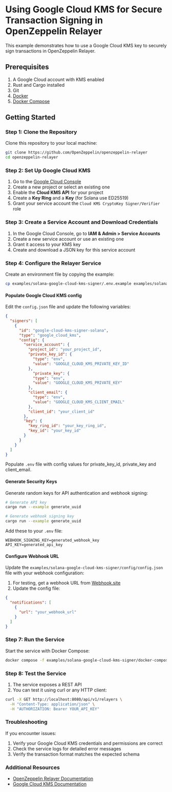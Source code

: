 # Using Google Cloud KMS for Secure Transaction Signing in OpenZeppelin Relayer

This example demonstrates how to use a Google Cloud KMS key to securely sign transactions in OpenZeppelin Relayer.

## Prerequisites

1. A Google Cloud account with KMS enabled
2. Rust and Cargo installed
3. Git
4. [Docker](https://docs.docker.com/get-docker/)
5. [Docker Compose](https://docs.docker.com/compose/install/)

## Getting Started

### Step 1: Clone the Repository

Clone this repository to your local machine:

```bash
git clone https://github.com/OpenZeppelin/openzeppelin-relayer
cd openzeppelin-relayer
```

### Step 2: Set Up Google Cloud KMS

1. Go to the [Google Cloud Console](https://console.cloud.google.com/)
2. Create a new project or select an existing one
3. Enable the **Cloud KMS API** for your project
4. Create a **Key Ring** and a **Key** (for Solana use ED25519)
5. Grant your service account the `Cloud KMS CryptoKey Signer/Verifier` role

### Step 3: Create a Service Account and Download Credentials

1. In the Google Cloud Console, go to **IAM & Admin > Service Accounts**
2. Create a new service account or use an existing one
3. Grant it access to your KMS key
4. Create and download a JSON key for this service account

### Step 4: Configure the Relayer Service

Create an environment file by copying the example:

```bash
cp examples/solana-google-cloud-kms-signer/.env.example examples/solana-google-cloud-kms-signer/.env
```

#### Populate Google Cloud KMS config

Edit the `config.json` file and update the following variables:

```json
{
  "signers": [
    {
      "id": "google-cloud-kms-signer-solana",
      "type": "google_cloud_kms",
      "config": {
        "service_account": {
          "project_id": "your_project_id",
          "private_key_id": {
            "type": "env",
            "value": "GOOGLE_CLOUD_KMS_PRIVATE_KEY_ID"
          },
            "private_key": {
            "type": "env",
            "value": "GOOGLE_CLOUD_KMS_PRIVATE_KEY"
          },
          "client_email": {
            "type": "env",
            "value": "GOOGLE_CLOUD_KMS_CLIENT_EMAIL"
          },
          "client_id": "your_client_id"
        },
        "key": {
          "key_ring_id": "your_key_ring_id",
          "key_id": "your_key_id"
        }
      }
    }
  ]
}
```

Populate `.env` file with config values for private_key_id, private_key and client_email.


#### Generate Security Keys

Generate random keys for API authentication and webhook signing:

```bash
# Generate API key
cargo run --example generate_uuid

# Generate webhook signing key
cargo run --example generate_uuid
```

Add these to your `.env` file:

```env
WEBHOOK_SIGNING_KEY=generated_webhook_key
API_KEY=generated_api_key
```

#### Configure Webhook URL

Update the `examples/solana-google-cloud-kms-signer/config/config.json` file with your webhook configuration:

1. For testing, get a webhook URL from [Webhook.site](https://webhook.site)
2. Update the config file:

```json
{
  "notifications": [
    {
      "url": "your_webhook_url"
    }
  ]
}
```

### Step 7: Run the Service

Start the service with Docker Compose:

```bash
docker compose -f examples/solana-google-cloud-kms-signer/docker-compose.yaml up
```

### Step 8: Test the Service

1. The service exposes a REST API
2. You can test it using curl or any HTTP client:

```bash
curl -X GET http://localhost:8080/api/v1/relayers \
  -H "Content-Type: application/json" \
  -H "AUTHORIZATION: Bearer YOUR_API_KEY"
```

### Troubleshooting

If you encounter issues:

1. Verify your Google Cloud KMS credentials and permissions are correct
2. Check the service logs for detailed error messages
3. Verify the transaction format matches the expected schema

### Additional Resources

- [OpenZeppelin Relayer Documentation](https://docs.openzeppelin.com/relayer)
- [Google Cloud KMS Documentation](https://cloud.google.com/kms/docs)